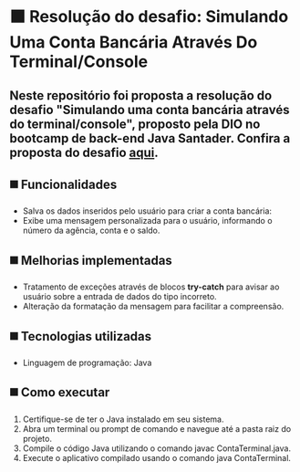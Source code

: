 # :black_large_square: Resolução do desafio: Simulando Uma Conta Bancária Através Do Terminal/Console
Neste repositório foi proposta a resolução do desafio "Simulando uma conta bancária através do terminal/console", proposto pela DIO no bootcamp de back-end Java Santader.
Confira a proposta do desafio [aqui](https://github.com/digitalinnovationone/trilha-java-basico/tree/main/desafios/sintaxe).
---

## :black_medium_square: Funcionalidades
- Salva os dados inseridos pelo usuário para criar a conta bancária:
- Exibe uma mensagem personalizada para o usuário, informando o número da agência, conta e o saldo.

## :black_medium_square: Melhorias implementadas
- Tratamento de exceções através de blocos **try-catch** para avisar ao usuário sobre a entrada de dados do tipo incorreto.
- Alteração da formatação da mensagem para facilitar a compreensão.

## :black_medium_square: Tecnologias utilizadas
- Linguagem de programação: Java

## :black_medium_square: Como executar
1. Certifique-se de ter o Java instalado em seu sistema.
2. Abra um terminal ou prompt de comando e navegue até a pasta raiz do projeto.
3. Compile o código Java utilizando o comando javac ContaTerminal.java.
4. Execute o aplicativo compilado usando o comando java ContaTerminal.
